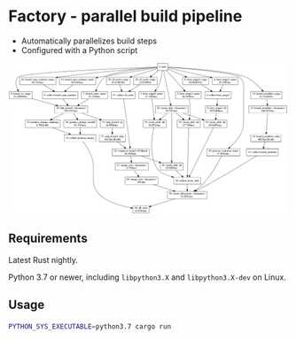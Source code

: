 # Factory - parallel build pipeline

* Automatically parallelizes build steps
* Configured with a Python script

![example image](images/rust_os.png)

## Requirements

Latest Rust nightly.

Python 3.7 or newer, including `libpython3.X` and `libpython3.X-dev` on Linux.

## Usage

```bash
PYTHON_SYS_EXECUTABLE=python3.7 cargo run
```

